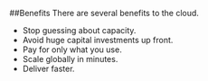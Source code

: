 ##Benefits
There are several benefits to the cloud.

* Stop guessing about capacity.
* Avoid huge capital investments up front.
* Pay for only what you use.
* Scale globally in minutes.
* Deliver faster.
